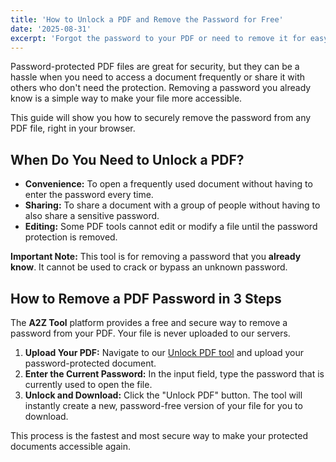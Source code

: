```yaml
---
title: 'How to Unlock a PDF and Remove the Password for Free'
date: '2025-08-31'
excerpt: 'Forgot the password to your PDF or need to remove it for easy access? This guide shows you how to unlock a password-protected PDF file for free online.'
---
```


Password-protected PDF files are great for security, but they can be a hassle when you need to access a document frequently or share it with others who don't need the protection. Removing a password you already know is a simple way to make your file more accessible.

This guide will show you how to securely remove the password from any PDF file, right in your browser.

## When Do You Need to Unlock a PDF?

- **Convenience:** To open a frequently used document without having to enter the password every time.
- **Sharing:** To share a document with a group of people without having to also share a sensitive password.
- **Editing:** Some PDF tools cannot edit or modify a file until the password protection is removed.

**Important Note:** This tool is for removing a password that you **already know**. It cannot be used to crack or bypass an unknown password.

## How to Remove a PDF Password in 3 Steps

The **A2Z Tool** platform provides a free and secure way to remove a password from your PDF. Your file is never uploaded to our servers.

1.  **Upload Your PDF:** Navigate to our [Unlock PDF tool](/en/unlock) and upload your password-protected document.
2.  **Enter the Current Password:** In the input field, type the password that is currently used to open the file.
3.  **Unlock and Download:** Click the "Unlock PDF" button. The tool will instantly create a new, password-free version of your file for you to download.

This process is the fastest and most secure way to make your protected documents accessible again.